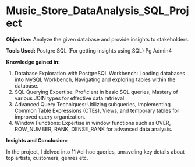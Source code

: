 # Music_Store_DataAnalysis_SQL_Project

**Objective:** Analyze the given database and provide insights to stakeholders.

**Tools Used:** 
Postgre SQL (For getting insights using SQL)
Pg Admin4

**Knowledge gained in:**

1. Database Exploration with PostgreSQL Workbench: Loading databases into MySQL Workbench, Navigating and exploring tables within the database.
2. SQL Querying Expertise: Proficient in basic SQL queries, Mastery of various JOIN types for effective data retrieval.
3. Advanced Query Techniques: Utilizing subqueries, Implementing Common Table Expressions (CTEs), Views, and temporary tables for improved query organization.
4. Window Functions: Expertise in window functions such as OVER, ROW_NUMBER, RANK, DENSE_RANK for advanced data analysis.

**Insights and Conclusion:**

In the project, I delved into 11 Ad-hoc queries, unraveling key details about top artists, customers, genres etc.
